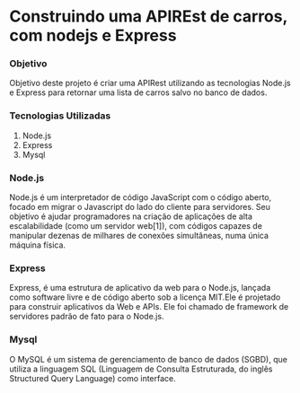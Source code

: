 <h1>Construindo uma APIREst de carros, com nodejs e Express</h1>


<h3>Objetivo</h3>

<P>Objetivo deste projeto é criar uma APIRest utilizando as tecnologias Node.js e Express para retornar uma lista de carros salvo no banco de dados.</P>

<h3>Tecnologias Utilizadas</h3>

<ol>
  <li>Node.js</li>
  <li>Express</li>
  <li>Mysql</li>
</ol>

<h3>Node.js</h3>

<p>Node.js é um interpretador de código JavaScript com o código aberto, focado em migrar o Javascript do lado do cliente para servidores. Seu objetivo é ajudar programadores na criação de aplicações de alta escalabilidade (como um servidor web[1]), com códigos capazes de manipular dezenas de milhares de conexões simultâneas, numa única máquina física.</p>


<h3>Express</h3>

<p>Express, é uma estrutura de aplicativo da web para o Node.js, lançada como software livre e de código aberto sob a licença MIT.Ele é projetado para construir aplicativos da Web e APIs. Ele foi chamado de framework de servidores padrão de fato para o Node.js.</p>

<h3>Mysql</h3>

<p>O MySQL é um sistema de gerenciamento de banco de dados (SGBD), que utiliza a linguagem SQL (Linguagem de Consulta Estruturada, do inglês Structured Query Language) como interface. </p>
